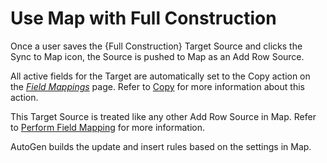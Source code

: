 # Use Map with Full Construction

Once a user saves the {Full Construction} Target Source and clicks the
Sync to Map icon, the Source is pushed to Map as an Add Row Source.

All active fields for the Target are automatically set to the Copy
action on the *[Field
Mappings](../../Map/Page_Desc/Field_Mappings_H.htm)* page. Refer to
[Copy](../../Map/Use_Cases/Copy_Map.htm) for more information about this
action.

This Target Source is treated like any other Add Row Source in Map.
Refer to [Perform Field
Mapping](../../Map/Use_Cases/Perform_Field_Mapping.htm) for more
information.

AutoGen builds the update and insert rules based on the settings in Map.
